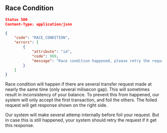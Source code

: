 ## Race Condition

```json
Status 500
Content-Type: application/json

{
    "code": "RACE_CONDITION",
    "errors": [
        {
            "attribute": "id",
            "code": 999,
            "message": "Race condition happened, please retry the request"
        }
    ]
}
```

Race condition will happen if there are several transfer request made at nearly the same time (only several milisecon gap). This will sometimes result in inconsistency of your balance. To prevent this from happened, our system will only accept the first transaction, and foil the others. The foiled request will get response shown on the right side.

Our system will make several attemp internally before foil your request. But in case this is still happened, your system should retry the request if it get this response.